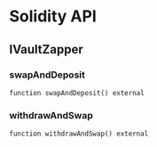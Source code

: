 # Solidity API

## IVaultZapper

### swapAndDeposit

```solidity
function swapAndDeposit() external
```

### withdrawAndSwap

```solidity
function withdrawAndSwap() external
```
